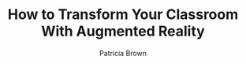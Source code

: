 ---
layout: leaf-node
title: "How to Transform Your Classroom With Augmented Reality"
title-url: "https://www.edsurge.com/news/2015-11-02-how-to-transform-your-classroom-with-augmented-reality"
author: ["Patricia Brown"]
groups: ["technologies"]
categories: ["mobile-devices"]
topics: ["in-the-media"]
summary: >
  
cite: >
  
pub-date: 2015-11-02
added-date: 2017-05-22
resource-type: ["external-page"]
---